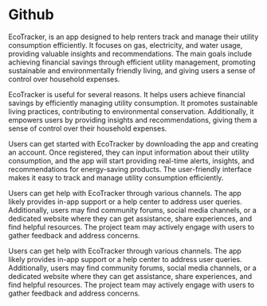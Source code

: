 # Github

EcoTracker, is an app designed to help renters track and manage their utility consumption efficiently. It focuses on gas, electricity, and water usage, providing valuable insights and recommendations. The main goals include achieving financial savings through efficient utility management, promoting sustainable and environmentally friendly living, and giving users a sense of control over household expenses.

EcoTracker is useful for several reasons. It helps users achieve financial savings by efficiently managing utility consumption. It promotes sustainable living practices, contributing to environmental conservation. Additionally, it empowers users by providing insights and recommendations, giving them a sense of control over their household expenses.

Users can get started with EcoTracker by downloading the app and creating an account. Once registered, they can input information about their utility consumption, and the app will start providing real-time alerts, insights, and recommendations for energy-saving products. The user-friendly interface makes it easy to track and manage utility consumption efficiently.

Users can get help with EcoTracker through various channels. The app likely provides in-app support or a help center to address user queries. Additionally, users may find community forums, social media channels, or a dedicated website where they can get assistance, share experiences, and find helpful resources. The project team may actively engage with users to gather feedback and address concerns.

Users can get help with EcoTracker through various channels. The app likely provides in-app support or a help center to address user queries. Additionally, users may find community forums, social media channels, or a dedicated website where they can get assistance, share experiences, and find helpful resources. The project team may actively engage with users to gather feedback and address concerns.
